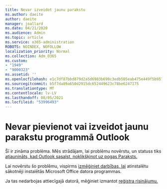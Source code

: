 ```yaml
---
title: Nevar izveidot jaunu parakstu
ms.author: daeite
author: daeite
manager: joallard
ms.date: 04/21/2020
ms.audience: Admin
ms.topic: article
ms.service: o365-administration
ROBOTS: NOINDEX, NOFOLLOW
localization_priority: Normal
ms.collection: Adm_O365
ms.custom:
- "1949"
- "9000323"
ms.assetid: ''
ms.openlocfilehash: e1c7df87bbd879d2a5d6983b699c3edb585eab475e449f5b95775927d704361e
ms.sourcegitcommit: b5f7da89a650d2915dc652449623c78be6247175
ms.translationtype: MT
ms.contentlocale: lv-LV
ms.lasthandoff: 08/05/2021
ms.locfileid: "53996493"
---
```

# <a name="cannot-add-or-create-a-new-signature-in-outlook"></a>Nevar pievienot vai izveidot jaunu parakstu programmā Outlook

Šī ir zināma problēma. Mēs strādājam, lai problēmu novērstu, un statuss tiks [atjaunināts, kad Outlook sasalst, noklikšķinot uz pogas Paraksts.](https://support.office.com/article/c70b36c2-66ca-401c-ab45-f29a46495d02)

Lai novērstu šo problēmu, vispirms [izmēģiniet darbības, lai](https://support.office.com/article/c70b36c2-66ca-401c-ab45-f29a46495d02) atinstalētu sākotnēji instalētās Microsoft Office datora programmas. 

Ja tas nedarbojas attiecīgajā datorā, mēģiniet izmantot [reģistra risinājumu.](https://support.office.com/article/c70b36c2-66ca-401c-ab45-f29a46495d02)